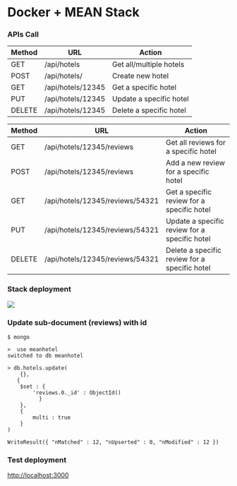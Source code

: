 # Docker + MEAN Stack

### APIs Call
                    
Method  | URL | Action
------------- | ------------- | -------------
GET  | /api/hotels | Get all/multiple hotels
POST  | /api/hotels/ | Create new hotel
GET  | /api/hotels/12345 | Get a specific hotel
PUT  | /api/hotels/12345 | Update a specific hotel
DELETE  | /api/hotels/12345 | Delete a specific hotel

Method  | URL | Action
------------- | ------------- | -------------
GET  | /api/hotels/12345/reviews | Get all reviews for a specific hotel
POST  | /api/hotels/12345/reviews | Add a new review for a specific hotel
GET  | /api/hotels/12345/reviews/54321 | Get a specific review for a specific hotel
PUT  | /api/hotels/12345/reviews/54321 | Update a specific review for a specific hotel
DELETE  | /api/hotels/12345/reviews/54321 | Delete a specific review for a specific hotel


### Stack deployment

![](https://dieepak.github.io/assets/docker-mean-mongo-update.png)


### Update sub-document (reviews) with id

    $ mongo

	>  use meanhotel
	switched to db meanhotel

	> db.hotels.update(
	    {},
 	   {
        $set : {
            'reviews.0._id' : ObjectId()
      		  }
		},
		{
			multi : true
		}
	)

	WriteResult({ "nMatched" : 12, "nUpserted" : 0, "nModified" : 12 })


### Test deployment

[http://localhost:3000](http://localhost:3000)



